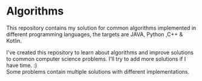 # Algorithms
This repository contains my solution for common algorithms implemented in different programming languages, the targets are JAVA, Python ,C++ &amp; Kotlin. 

I've created this repository to learn about algorithms and improve solutions to common computer science problems. I'll try to add more solutions if I have time. :)  
Some problems contain multiple solutions with different implementations.
